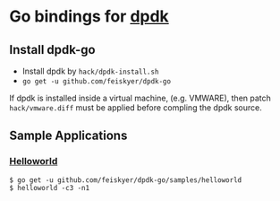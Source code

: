 # Go bindings for [dpdk](http://dpdk.org/)

## Install dpdk-go

- Install dpdk by `hack/dpdk-install.sh`
- `go get -u github.com/feiskyer/dpdk-go`

If dpdk is installed inside a virtual machine, (e.g. VMWARE), then patch `hack/vmware.diff` must be applied before compling the dpdk source.

## Sample Applications

### [Helloworld](http://dpdk.org/doc/guides/sample_app_ug/hello_world.html)

```
$ go get -u github.com/feiskyer/dpdk-go/samples/helloworld
$ helloworld -c3 -n1
```
